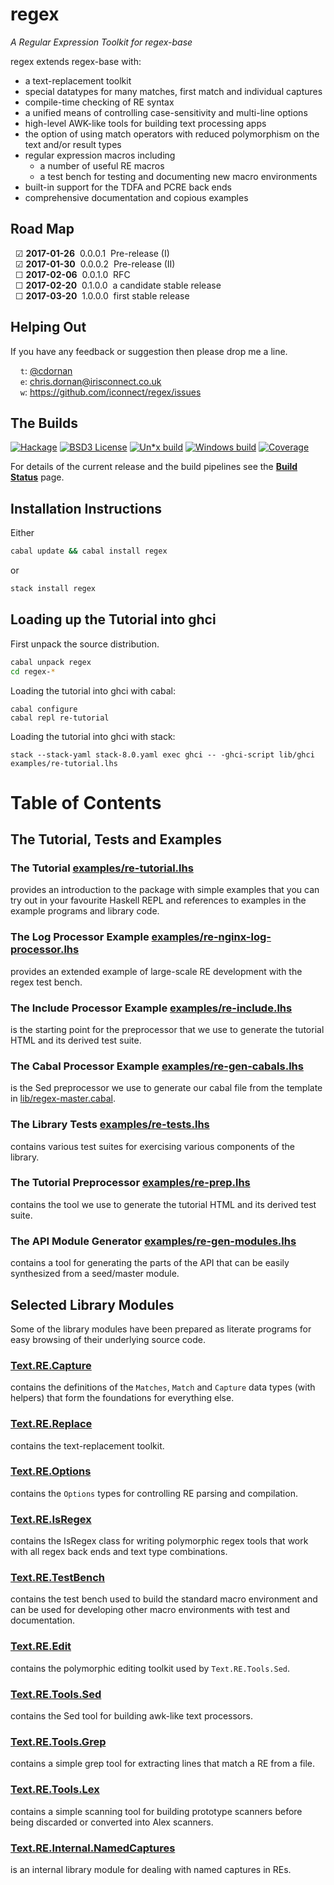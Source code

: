regex
=====

_A Regular Expression Toolkit for regex-base_

regex extends regex-base with:

  * a text-replacement toolkit
  * special datatypes for many matches, first match and individual captures
  * compile-time checking of RE syntax
  * a unified means of controlling case-sensitivity and multi-line options
  * high-level AWK-like tools for building text processing apps
  * the option of using match operators with reduced polymorphism on the
    text and/or result types
  * regular expression macros including
      + a number of useful RE macros
      + a test bench for testing and documenting new macro environments
  * built-in support for the TDFA and PCRE back ends
  * comprehensive documentation and copious examples


Road Map
--------

&nbsp;&nbsp;&#9745;&nbsp;**2017-01-26**&nbsp;&nbsp;0.0.0.1&nbsp;&nbsp;Pre-release (I)<br/>
&nbsp;&nbsp;&#9745;&nbsp;**2017-01-30**&nbsp;&nbsp;0.0.0.2&nbsp;&nbsp;Pre-release (II)<br/>
&nbsp;&nbsp;&#9744;&nbsp;**2017-02-06**&nbsp;&nbsp;0.0.1.0&nbsp;&nbsp;RFC<br/>
&nbsp;&nbsp;&#9744;&nbsp;**2017-02-20**&nbsp;&nbsp;0.1.0.0&nbsp;&nbsp;a candidate stable release<br/>
&nbsp;&nbsp;&#9744;&nbsp;**2017-03-20**&nbsp;&nbsp;1.0.0.0&nbsp;&nbsp;first stable release<br/>


Helping Out
-----------

If you have any feedback or suggestion then please drop me a line.

&nbsp;&nbsp;&nbsp;&nbsp;`t`: [@cdornan](https://twitter.com/cdornan)<br/>
&nbsp;&nbsp;&nbsp;&nbsp;`e`: chris.dornan@irisconnect.co.uk<br/>
&nbsp;&nbsp;&nbsp;&nbsp;`w`: https://github.com/iconnect/regex/issues


The Builds
----------

[![Hackage](badges/hackage.svg)](https://hackage.haskell.org/package/regex)
[![BSD3 License](badges/license.svg)](https://tldrlegal.com/license/bsd-3-clause-license-%28revised%29)
[![Un*x build](badges/unix-build.svg)](https://travis-ci.org/iconnect/regex)
[![Windows build](badges/windows-build.svg)](https://ci.appveyor.com/project/engineerirngirisconnectcouk/regex/branch/master)
[![Coverage](badges/coverage.svg)](https://coveralls.io/github/iconnect/regex?branch=master)

For details of the current release and the build pipelines see the
**[Build Status](build-status)** page.


Installation Instructions
-------------------------

Either

```bash
cabal update && cabal install regex
```

or

```bash
stack install regex
```


Loading up the Tutorial into ghci
---------------------------------

First unpack the source distribution.
```bash
cabal unpack regex
cd regex-*
```

Loading the tutorial into ghci with cabal:
```
cabal configure
cabal repl re-tutorial
```

Loading the tutorial into ghci with stack:
```
stack --stack-yaml stack-8.0.yaml exec ghci -- -ghci-script lib/ghci examples/re-tutorial.lhs
```


Table of Contents
=================


## The Tutorial, Tests and Examples

### The Tutorial [examples/re-tutorial.lhs](re-tutorial.html)
provides an introduction to the package with simple examples that you can try
out in your favourite Haskell REPL and references to examples in the example
programs and library code.

### The Log Processor Example [examples/re-nginx-log-processor.lhs](re-nginx-log-processor.html)
provides an extended example of large-scale RE development with the regex test bench.

### The Include Processor Example [examples/re-include.lhs](re-include.html)
is the starting point for the preprocessor that we use to generate the tutorial
HTML and its derived test suite.

### The Cabal Processor Example [examples/re-gen-cabals.lhs](re-gen-cabals.html)
is the Sed preprocessor we use to generate our cabal file from the template
in [lib/regex-master.cabal](https://github.com/iconnect/regex/blob/master/lib/regex-master.cabal).

### The Library Tests [examples/re-tests.lhs](re-tests.html)
contains various test suites for exercising various components of the library.

### The Tutorial Preprocessor [examples/re-prep.lhs](re-prep.html)
contains the tool we use to generate the tutorial HTML and its derived test suite.

### The API Module Generator [examples/re-gen-modules.lhs](re-gen-modules.html)
contains a tool for generating the parts of the API that can be easily synthesized from a
seed/master module.


## Selected Library Modules

Some of the library modules have been prepared as literate programs for easy
browsing of their underlying source code.

### [Text.RE.Capture](Capture.html)
contains the definitions of the
`Matches`, `Match` and `Capture` data types (with helpers) that form the
foundations for everything else.

### [Text.RE.Replace](Replace.html)
contains the text-replacement toolkit.

### [Text.RE.Options](Options.html)
contains the `Options` types for controlling RE parsing and compilation.

### [Text.RE.IsRegex](IsRegex.html)
contains the IsRegex class for writing polymorphic regex tools that work with
all regex back ends and text type combinations.

### [Text.RE.TestBench](TestBench.html)
contains the test bench used to build the standard macro environment and can be
used for developing other macro environments with test and documentation.

### [Text.RE.Edit](Edit.html)
contains the polymorphic editing toolkit used by `Text.RE.Tools.Sed`.

### [Text.RE.Tools.Sed](Sed.html)
contains the Sed tool for building awk-like text processors.

### [Text.RE.Tools.Grep](Grep.html)
contains a simple grep tool for extracting lines that match a RE from a file.

### [Text.RE.Tools.Lex](Lex.html)
contains a simple scanning tool for building prototype scanners before being
discarded or converted into Alex scanners.

### [Text.RE.Internal.NamedCaptures](NamedCaptures.html)
is an internal library module for dealing with named captures in REs.
